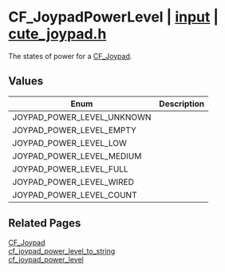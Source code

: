 # CF_JoypadPowerLevel | [input](https://github.com/RandyGaul/cute_framework/blob/master/docs/input_readme.md) | [cute_joypad.h](https://github.com/RandyGaul/cute_framework/blob/master/include/cute_joypad.h)

The states of power for a [CF_Joypad](https://github.com/RandyGaul/cute_framework/blob/master/docs/input/cf_joypad.md).

## Values

Enum | Description
--- | ---
JOYPAD_POWER_LEVEL_UNKNOWN | 
JOYPAD_POWER_LEVEL_EMPTY | 
JOYPAD_POWER_LEVEL_LOW | 
JOYPAD_POWER_LEVEL_MEDIUM | 
JOYPAD_POWER_LEVEL_FULL | 
JOYPAD_POWER_LEVEL_WIRED | 
JOYPAD_POWER_LEVEL_COUNT | 

## Related Pages

[CF_Joypad](https://github.com/RandyGaul/cute_framework/blob/master/docs/input/cf_joypad.md)  
[cf_joypad_power_level_to_string](https://github.com/RandyGaul/cute_framework/blob/master/docs/input/cf_joypad_power_level_to_string.md)  
[cf_joypad_power_level](https://github.com/RandyGaul/cute_framework/blob/master/docs/input/cf_joypad_power_level.md)  
